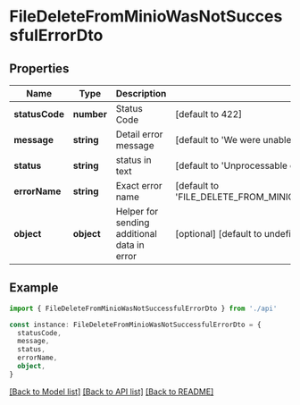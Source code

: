 # FileDeleteFromMinioWasNotSuccessfulErrorDto

## Properties

| Name           | Type       | Description                                 | Notes                                                          |
| -------------- | ---------- | ------------------------------------------- | -------------------------------------------------------------- |
| **statusCode** | **number** | Status Code                                 | [default to 422]                                               |
| **message**    | **string** | Detail error message                        | [default to 'We were unable to delete file from minio']        |
| **status**     | **string** | status in text                              | [default to 'Unprocessable entity error']                      |
| **errorName**  | **string** | Exact error name                            | [default to 'FILE_DELETE_FROM_MINIO_WAS_NOT_SUCCESSFUL_ERROR'] |
| **object**     | **object** | Helper for sending additional data in error | [optional] [default to undefined]                              |

## Example

```typescript
import { FileDeleteFromMinioWasNotSuccessfulErrorDto } from './api'

const instance: FileDeleteFromMinioWasNotSuccessfulErrorDto = {
  statusCode,
  message,
  status,
  errorName,
  object,
}
```

[[Back to Model list]](../README.md#documentation-for-models) [[Back to API list]](../README.md#documentation-for-api-endpoints) [[Back to README]](../README.md)
